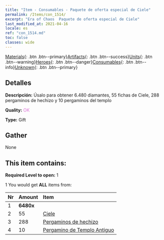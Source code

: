```yaml
---
title: "Item - Consumables - Paquete de oferta especial de Ciele"
permalink: /Items/con_1514/
excerpt: "Era of Chaos  Paquete de oferta especial de Ciele"
last_modified_at: 2021-04-16
locale: es
ref: "con_1514.md"
toc: false
classes: wide
---
```

 [Materials](/es/Items/){: .btn .btn--primary}[Artifacts](/es/Items/Artifacts/){: .btn .btn--success}[Units](/es/Items/Units/){: .btn .btn--warning}[Heroes](/es/Items/Heroes/){: .btn .btn--danger}[Consumables](/es/Items/Consumables/){: .btn .btn--info}[Unknown](/es/Items/Unknown/){: .btn .btn--primary}

## Detalles
 **Descripción:** Úsalo para obtener 6.480 diamantes, 55 fichas de Ciele, 288 pergaminos de hechizo y 10 pergaminos del templo

 **Quality:** <span style="color: #DA70D6">OK</span>

 **Type:** Gift

## Gather

  None

## This item contains:

 **Required Level to open:** 1

 1 You would get **ALL** items  from:

  | Nr | Amount |     Item    |
  |:---|:-------|:------------|
  | 1 |  **6480x** | <i class="fas fa-gem"/> |  | 
  | 2 | 55 | [Ciele](/es/Items/her_382/) |  | 
  | 3 | 288 | [Pergaminos de hechizo](/es/Items/con_694/) |  | 
  | 4 | 10 | [Pergamino de Templo Antiguo](/es/Items/con_697/) |  | 
